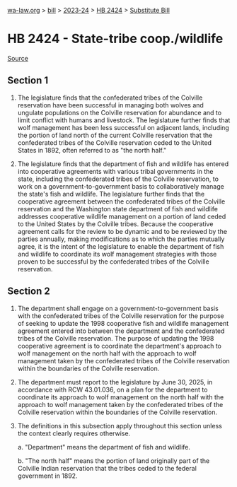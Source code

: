 [wa-law.org](/) > [bill](/bill/) > [2023-24](/bill/2023-24/) > [HB 2424](/bill/2023-24/hb/2424/) > [Substitute Bill](/bill/2023-24/hb/2424/S/)

# HB 2424 - State-tribe coop./wildlife

[Source](http://lawfilesext.leg.wa.gov/biennium/2023-24/Pdf/Bills/House%20Bills/2424-S.pdf)

## Section 1
1. The legislature finds that the confederated tribes of the Colville reservation have been successful in managing both wolves and ungulate populations on the Colville reservation for abundance and to limit conflict with humans and livestock. The legislature further finds that wolf management has been less successful on adjacent lands, including the portion of land north of the current Colville reservation that the confederated tribes of the Colville reservation ceded to the United States in 1892, often referred to as "the north half."

2. The legislature finds that the department of fish and wildlife has entered into cooperative agreements with various tribal governments in the state, including the confederated tribes of the Colville reservation, to work on a government-to-government basis to collaboratively manage the state's fish and wildlife. The legislature further finds that the cooperative agreement between the confederated tribes of the Colville reservation and the Washington state department of fish and wildlife addresses cooperative wildlife management on a portion of land ceded to the United States by the Colville tribes. Because the cooperative agreement calls for the review to be dynamic and to be reviewed by the parties annually, making modifications as to which the parties mutually agree, it is the intent of the legislature to enable the department of fish and wildlife to coordinate its wolf management strategies with those proven to be successful by the confederated tribes of the Colville reservation.

## Section 2
1. The department shall engage on a government-to-government basis with the confederated tribes of the Colville reservation for the purpose of seeking to update the 1998 cooperative fish and wildlife management agreement entered into between the department and the confederated tribes of the Colville reservation. The purpose of updating the 1998 cooperative agreement is to coordinate the department's approach to wolf management on the north half with the approach to wolf management taken by the confederated tribes of the Colville reservation within the boundaries of the Colville reservation.

2. The department must report to the legislature by June 30, 2025, in accordance with RCW 43.01.036, on a plan for the department to coordinate its approach to wolf management on the north half with the approach to wolf management taken by the confederated tribes of the Colville reservation within the boundaries of the Colville reservation.

3. The definitions in this subsection apply throughout this section unless the context clearly requires otherwise.

    a. "Department" means the department of fish and wildlife.

    b. "The north half" means the portion of land originally part of the Colville Indian reservation that the tribes ceded to the federal government in 1892.
